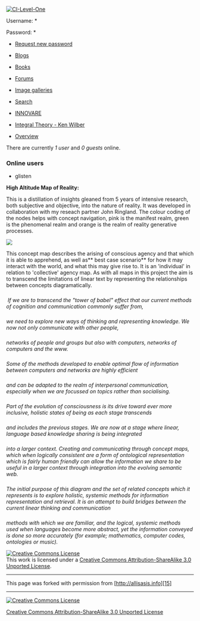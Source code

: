 

[![CI-Level-One][1]][2]

Username: *

Password: *

* [Request new password][3]

* [Blogs][4]
* [Books][5]
* [Forums][6]
* [Image galleries][7]
* [Search][8]

* [INNOVARE][9]

* [Integral Theory - Ken Wilber][10]

* [Overview][11]

 There are currently _1 user_ and _0 guests_ online.

### Online users

* glisten

**High Altitude Map of Reality:**

 This is a distillation of insights gleaned from 5 years of intensive research, 
both subjective and objective, into the nature of reality. It was developed 
in collaboration with my reseach partner John Ringland. The colour coding of 
the nodes helps with concept navigation, pink is the manifest realm, green 
is the phenomenal realm and orange is the realm of reality generative processes. 

![][12]

This concept map describes the arising of conscious agency and that which it 
is able to apprehend, as well as** best case scenario** for how it may interact 
with the world, and what this may give rise to. It is an 'individual' in relation 
to 'collective' agency map. As with all maps in this project the aim is to 
transcend the limitations of linear text by representing the relationships 
between concepts diagramatically. 

### 
 _If we are to transcend the "tower of babel" effect that our current methods of cognition and communication commonly suffer from,_

### 
_we need to explore new ways of thinking and representing knowledge. We now not only communicate with other people,_

### 
_networks of people and groups but also with computers, networks of computers and the www._

### 
_Some of the methods developed to enable optimal flow of information between computers and networks are highly efficient_

### 
_and can be adapted to the realm of interpersonal communication, especially when we are focussed on topics rather than socialising._

### 
_Part of the evolution of consciousness is its drive toward ever more inclusive, holistic states of being as each stage transcends_

### 
_and includes the previous stages. We are now at a stage where linear, language based knowledge sharing is being integrated_

### 
_into a larger context. Creating and communicating through concept maps, which when logically consistent are a form of ontological representation which is fairly human friendly can allow the information we share to be useful in a larger context through integration into the evolving semantic web._

### 
_The initial purpose of this diagram and the set of related concepts which it represents is to explore holistic, systemic methods for information representation and retrieval. It is an attempt to build bridges between the current linear thinking and communication_

### 
_methods with which we are familiar, and the logical, systemic methods used when languages become more abstract, yet the information conveyed is done so more accurately (for example; mathematics, computer codes, ontologies or music)._ 

[![Creative Commons License][13]][14]  
This work is licensed under a [Creative Commons Attribution-ShareAlike 3.0 Unported License][14].

----

This page was forked with permission from [http://allisasis.info][15]

----

[![Creative Commons License][13]][14]

[Creative Commons Attribution-ShareAlike 3.0 Unported License][14]

[1]: http://www.coreintegral.com/sites/default/files/images/emblems/Core_Integral_Level_One.png
[2]: http://www.coreintegral.com
[3]: http://allisasis.info/user/password (Request new password via e-mail.)
[4]: http://allisasis.info/blog
[5]: http://allisasis.info/book
[6]: http://allisasis.info/forum
[7]: http://allisasis.info/image
[8]: http://allisasis.info/search
[9]: http://allisasis.info/node/74
[10]: http://allisasis.info/node/52
[11]: http://allisasis.info/overview
[12]: http://allisasis.info/sites/default/files/SystemicContext_0.png
[13]: http://i.creativecommons.org/l/by-sa/3.0/88x31.png
[14]: http://creativecommons.org/licenses/by-sa/3.0/deed.en_US
[15]: http://allisasis.info